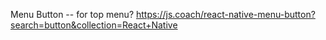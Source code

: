 



Menu Button -- for top menu?
https://js.coach/react-native-menu-button?search=button&collection=React+Native